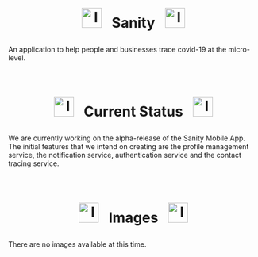 &nbsp;

# <p align="center"> <img src="https://github.com/Lin8x/sanity/blob/main/github-images/adaptive-icon.png" alt="logo" width="40" height="40"> &nbsp; Sanity &nbsp; <img src="https://github.com/Lin8x/sanity/blob/main/github-images/adaptive-icon.png" alt="logo" width="40" height="40"> </p>

An application to help people and businesses trace covid-19 at the micro-level.

&nbsp;
&nbsp;

# <p align="center"> <img src="https://github.com/Lin8x/sanity/blob/main/github-images/informationlogo.png" alt="logo" width="40" height="40"> &nbsp; Current Status &nbsp; <img src="https://github.com/Lin8x/sanity/blob/main/github-images/informationlogo.png" alt="logo" width="40" height="40"> </p>

We are currently working on the alpha-release of the Sanity Mobile App. The initial features that we intend on creating are the profile management service, the notification service, authentication service and the contact tracing service. 

&nbsp;
&nbsp;

# <p align="center"> <img src="https://github.com/Lin8x/sanity/blob/main/github-images/favicon.png" alt="logo" width="40" height="40"> &nbsp; Images &nbsp; <img src="https://github.com/Lin8x/sanity/blob/main/github-images/favicon.png" alt="logo" width="40" height="40"> </p>

There are no images available at this time.

&nbsp;
